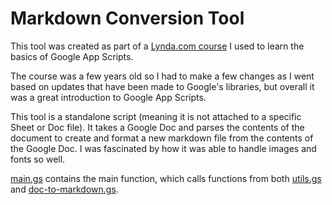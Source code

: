 # Markdown Conversion Tool

This tool was created as part of a [Lynda.com course](https://www.lynda.com/Developer-tutorials/Google-Apps-Script-JavaScript-Developers/580666-2.html) I used to learn the basics of Google App Scripts.

The course was a few years old so I had to make a few changes as I went based on updates that have been made to Google's libraries, but overall it was a great introduction to Google App Scripts. 

This tool is a standalone script (meaning it is not attached to a specific Sheet or Doc file). It takes a Google Doc and parses the contents of the document to create and format a new markdown file from the contents of the Google Doc. I was fascinated by how it was able to handle images and fonts so well.

[main.gs](main.gs) contains the main function, which calls functions from both [utils.gs](/utils.gs) and [doc-to-markdown.gs](/doc-to-markdown.gs). 

